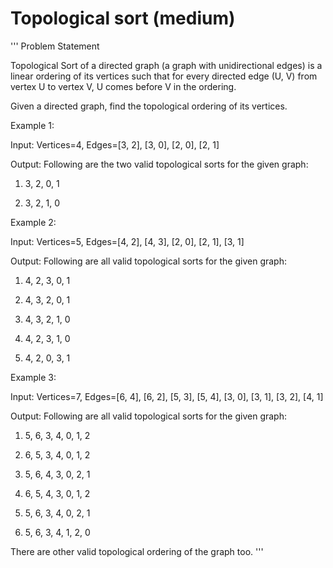 # Topological sort (medium)

'''
Problem Statement 

Topological Sort of a directed graph (a graph with unidirectional edges) is a linear ordering of its vertices such that for every directed edge (U, V) from vertex U to vertex V, U comes before V in the ordering.

Given a directed graph, find the topological ordering of its vertices.

Example 1:

Input: Vertices=4, Edges=[3, 2], [3, 0], [2, 0], [2, 1]

Output: Following are the two valid topological sorts for the given graph:

1) 3, 2, 0, 1

2) 3, 2, 1, 0

Example 2:

Input: Vertices=5, Edges=[4, 2], [4, 3], [2, 0], [2, 1], [3, 1]

Output: Following are all valid topological sorts for the given graph:

1) 4, 2, 3, 0, 1

2) 4, 3, 2, 0, 1

3) 4, 3, 2, 1, 0

4) 4, 2, 3, 1, 0

5) 4, 2, 0, 3, 1

Example 3:

Input: Vertices=7, Edges=[6, 4], [6, 2], [5, 3], [5, 4], [3, 0], [3, 1], [3, 2], [4, 1]

Output: Following are all valid topological sorts for the given graph:

1) 5, 6, 3, 4, 0, 1, 2

2) 6, 5, 3, 4, 0, 1, 2

3) 5, 6, 4, 3, 0, 2, 1

4) 6, 5, 4, 3, 0, 1, 2

5) 5, 6, 3, 4, 0, 2, 1

6) 5, 6, 3, 4, 1, 2, 0


There are other valid topological ordering of the graph too.
'''

